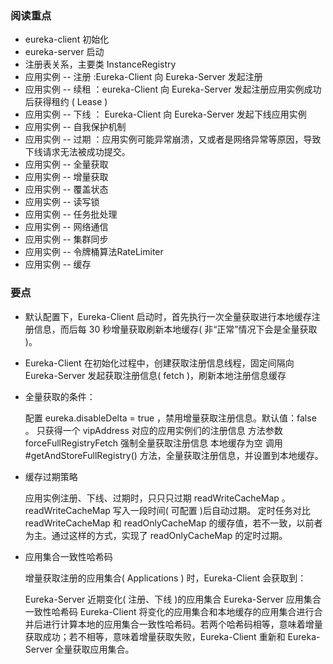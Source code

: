### 阅读重点

* eureka-client 初始化
* eureka-server 启动
* 注册表关系，主要类 InstanceRegistry
* 应用实例 -- 注册 :Eureka-Client 向 Eureka-Server 发起注册
* 应用实例 -- 续租 ：eureka-Client 向 Eureka-Server 发起注册应用实例成功后获得租约 ( Lease )
* 应用实例 -- 下线 ： Eureka-Client 向 Eureka-Server 发起下线应用实例
* 应用实例 -- 自我保护机制
* 应用实例 -- 过期 ：应用实例可能异常崩溃，又或者是网络异常等原因，导致下线请求无法被成功提交。
* 应用实例 -- 全量获取
* 应用实例 -- 增量获取
* 应用实例 -- 覆盖状态
* 应用实例 -- 读写锁
* 应用实例 -- 任务批处理
* 应用实例 -- 网络通信
* 应用实例 -- 集群同步
* 应用实例 -- 令牌桶算法RateLimiter
* 应用实例 -- 缓存


### 要点
 
 * 默认配置下，Eureka-Client 启动时，首先执行一次全量获取进行本地缓存注册信息，而后每 30 秒增量获取刷新本地缓存( 非“正常”情况下会是全量获取 )。
 * Eureka-Client 在初始化过程中，创建获取注册信息线程，固定间隔向 Eureka-Server 发起获取注册信息( fetch )，刷新本地注册信息缓存
 * 全量获取的条件：
 
 
      配置 eureka.disableDelta = true ，禁用增量获取注册信息。默认值：false 。
      只获得一个 vipAddress 对应的应用实例们的注册信息
      方法参数 forceFullRegistryFetch 强制全量获取注册信息
      本地缓存为空
      调用 #getAndStoreFullRegistry() 方法，全量获取注册信息，并设置到本地缓存。
      
* 缓存过期策略


    应用实例注册、下线、过期时，只只只过期 readWriteCacheMap 。
    readWriteCacheMap 写入一段时间( 可配置 )后自动过期。
    定时任务对比 readWriteCacheMap 和 readOnlyCacheMap 的缓存值，若不一致，以前者为主。通过这样的方式，实现了 readOnlyCacheMap 的定时过期。
    
    
* 应用集合一致性哈希码


     增量获取注册的应用集合( Applications ) 时，Eureka-Client 会获取到：
     
     Eureka-Server 近期变化( 注册、下线 )的应用集合
     Eureka-Server 应用集合一致性哈希码
     Eureka-Client 将变化的应用集合和本地缓存的应用集合进行合并后进行计算本地的应用集合一致性哈希码。若两个哈希码相等，意味着增量获取成功；若不相等，意味着增量获取失败，Eureka-Client 重新和 Eureka-Server 全量获取应用集合。